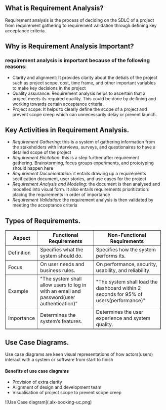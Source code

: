  <section> 
 <h1>What is Requirement Analysis?</h1> 
 <p>
  Requirement analysis is the process of deciding on the SDLC of a project from requirement gathering to requirement validation through defining key acceptance criteria.
 </p>
 </section>
 <section>
  <h1>Why is Requirement Analysis Important?</h1>
  <div>
   <h3>requirement analysis is important because of the following reasons:</h3>
  </div>
   <ul>
  <li>Clarity and alignment: It provides clarity about the detials of the project such as project scope, cost, time frame, and other important variables to make key decisions in the project
  </li>
  <li>
    Quality assurance: Requirement analysis helps to ascertain that a project meets its required quaility. This could be done by deifining and working towards certain acceptance criteria.
  </li>
  <li>Project scope: It helps to clearly define the scope of a project and prevent scope creep which can unnecessarily delay or prevent launch.</li>
</ul>
 </section>
 <section>
  <h1>Key Activities in Requirement Analysis.</h1>
  <ul>
   <li><em>Requirement Gathering</em>: this is a system of gathering information from the stakeholders with interviews, surveys, and  questionaires to have a detailed scope of the project</li>
   <li><em>Requirement Elicitation</em>: this is a step further after requirement gathering. Brainstorming, focus groups experiments, and prototyping should happen here</li>
   <li><em>Requirement Documentation</em>: it entails drawing up a requirements secification document, user stories, and use cases for the project
   <li><em>Requirement Analysis and Modeling</em>: the document is then analysed and modelled into visual form. It also entails requirements prioritization: placing the requirements in order of importance</li>
   <li><em>Requirement Validation</em>: the requirement analysis is then validated by meeting the acceptance criteria</li>
  </ul>
 </section>
 <Section>
  <h1>Types of Requirements.</h1>
  <table border="1" cellpadding="10" cellspacing="0">
  <thead>
    <tr>
      <th>Aspect</th>
      <th>Functional Requirements</th>
      <th>Non-Functional Requirements</th>
    </tr>
  </thead>
  <tbody>
    <tr>
      <td>Definition</td>
      <td>Specifies what the system should do.</td>
      <td>Specifies how the system performs its.</td>
    </tr>
    <tr>
      <td>Focus</td>
      <td>On user needs and business rules.</td>
      <td>On performance, security, usability, and reliability.</td>
    </tr>
    <tr>
      <td>Example</td>
      <td>"The system shall allow users to log in with an email and password(user authentication)"</td>
      <td>"The system shall load the dashboard within 2 seconds for 95% of users(performance)"</td>
    </tr>
    <tr>
      <td>Importance</td>
      <td>Determines the system’s features.</td>
      <td>Determines the user experience and system quality.</td>
    </tr>
  </tbody>
</table>
 </Section>
 <section>
  <h1>Use Case Diagrams.</h1>
  <p>Use case diagrams are keen visual representations of how actors(users) interact with a system or software from start to finish</p>
  <h4> Benefits of use case diagrams</h4>
  <ul>
   <li>Provision of extra clarity</li>
   <li>Alignment of design and development team</li>
   <li>Visualisation of project scope to prevent scope creep</li>
  </ul>
  ![Use Case diagram](.alx-booking-uc.png)
 </section>
